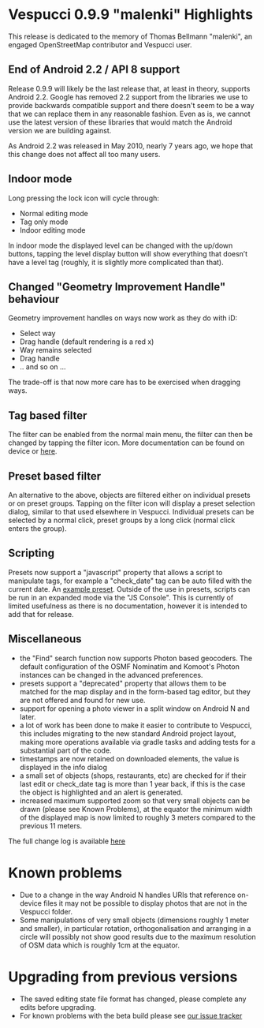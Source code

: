 # Vespucci 0.9.9 "malenki" Highlights

This release is dedicated to the memory of Thomas Bellmann "malenki", an engaged OpenStreetMap contributor and Vespucci user.

## End of Android 2.2 / API 8 support

Release 0.9.9 will likely be the last release that, at least in theory, supports Android 2.2. Google has removed 2.2 support from the libraries we use to provide backwards compatible support and there doesn't seem to be a way that we can replace them in any reasonable fashion. Even as is, we cannot use the latest version of these libraries that would match the Android version we are building against.

As Android 2.2 was released in May 2010, nearly 7 years ago, we hope that this change does not affect all too many users.

## Indoor mode

Long pressing the lock icon will cycle through:

 * Normal editing mode
 * Tag only mode
 * Indoor editing mode
   
In indoor mode the displayed level can be changed with the up/down buttons, tapping the level display button will show everything that doesn’t have a level tag (roughly, it is slightly more complicated than that). 
 
## Changed "Geometry Improvement Handle" behaviour
 
Geometry improvement handles on ways now work as they do with iD: 

 * Select way
 * Drag handle (default rendering is a red x)
 * Way remains selected
 * Drag handle
 * .. and so on ...
        
The trade-off is that now more care has to be exercised when dragging ways.
	
## Tag based filter

The filter can be enabled from the normal main menu, the filter can then be changed by tapping the filter icon. More documentation can be found on device or [here](https://github.com/MarcusWolschon/osmeditor4android/blob/master/documentation/docs/help/en/Tag%20filter.md).

## Preset based filter

An alternative to the above, objects are filtered either on individual presets or on preset groups. Tapping on the filter icon will display a preset selection dialog, similar to that used elsewhere in Vespucci. Individual presets can be selected by a normal click, preset groups by a long click (normal click enters the group).

## Scripting

Presets now support a "javascript" property that allows a script to manipulate tags, for example a "check_date" tag can be auto filled with the current date. An [example preset](https://github.com/simonpoole/preset-scripting-examples).  Outside of the use in presets, scripts can be run in an expanded mode via the "JS Console". This is currently of limited usefulness as there is no documentation, however it is intended to add that for release.

## Miscellaneous 

 * the "Find" search function now supports Photon based geocoders. The default configuration of the OSMF Nominatim and Komoot's Photon instances can be changed in the advanced preferences.
 * presets support a "deprecated" property that allows them to be matched for the map display and in the form-based tag editor, but they are not offered and found for new use.
 * support for opening a photo viewer in a split window on Android N and later.
 * a lot of work has been done to make it easier to contribute to Vespucci, this includes migrating to the new standard Android project layout, making more operations available via gradle tasks and adding tests for a substantial part of the code.
 * timestamps are now retained on downloaded elements, the value is displayed in the info dialog 
 * a small set of objects (shops, restaurants, etc) are checked for if their last edit or check_date tag is more than 1 year back, if this is the case the object is highlighted and an alert is generated.
 * increased maximum supported zoom so that very small objects can be drawn (please see Known Problems), at the equator the minimum width of the displayed map is now limited to roughly 3 meters compared to the previous 11 meters. 

The full change log is available [here](https://github.com/MarcusWolschon/osmeditor4android/commits/master)

# Known problems

* Due to a change in the way Android N handles URIs that reference on-device files it may not be possible to display photos that are not in the Vespucci folder.
* Some manipulations of very small objects (dimensions roughly 1 meter and smaller), in particular rotation, orthogonalisation and arranging in a circle will possibly not show good results due to the maximum resolution of OSM data which is roughly 1cm at the equator.

# Upgrading from previous versions

* The saved editing state file format has changed, please complete any edits before upgrading.
* For known problems with the beta build please see [our issue tracker](https://github.com/MarcusWolschon/osmeditor4android/issues)

